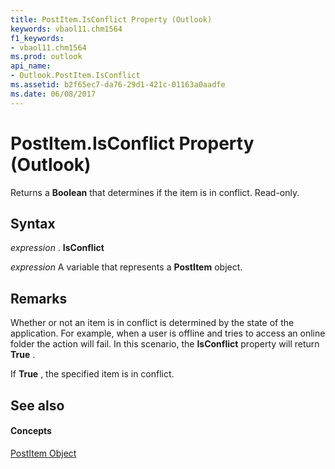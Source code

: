 ```yaml
---
title: PostItem.IsConflict Property (Outlook)
keywords: vbaol11.chm1564
f1_keywords:
- vbaol11.chm1564
ms.prod: outlook
api_name:
- Outlook.PostItem.IsConflict
ms.assetid: b2f65ec7-da76-29d1-421c-01163a0aadfe
ms.date: 06/08/2017
---
```



# PostItem.IsConflict Property (Outlook)

Returns a  **Boolean** that determines if the item is in conflict. Read-only.


## Syntax

 _expression_ . **IsConflict**

 _expression_ A variable that represents a **PostItem** object.


## Remarks

Whether or not an item is in conflict is determined by the state of the application. For example, when a user is offline and tries to access an online folder the action will fail. In this scenario, the  **IsConflict** property will return **True** .

If  **True** , the specified item is in conflict.


## See also


#### Concepts


[PostItem Object](Outlook.PostItem.md)

